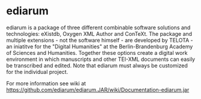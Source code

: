 ediarum
=======

ediarum is a package of three different combinable software solutions and technologies: eXistdb, Oxygen XML Author and ConTeXt. The package and multiple extensions - not the software himself - are developed by TELOTA - an iniatitve for the "Digital Humanities" at the Berlin-Brandenburg Academy of Sciences and Humanities. Together these options create a digital work environment in which manuscripts and other TEI-XML documents can easily be transcribed and edited. Note that ediarum must always be customized for the individual project.

For more information see wiki at https://github.com/ediarum/ediarum.JAR/wiki/Documentation-ediarum.jar
